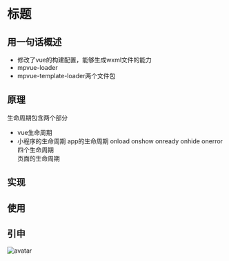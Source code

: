 # 标题

## 用一句话概述
- 修改了vue的构建配置，能够生成wxml文件的能力
- mpvue-loader 
- mpvue-template-loader两个文件包
## 原理
生命周期包含两个部分
- vue生命周期 
- 小程序的生命周期
app的生命周期 onload onshow onready onhide onerror四个生命周期  
页面的生命周期

## 实现

## 使用

## 引申

![avatar](./img/20190805213129.png)